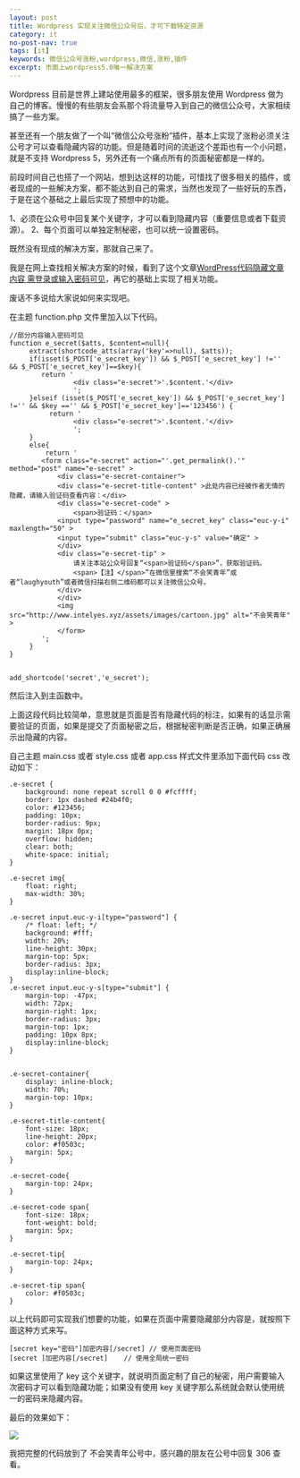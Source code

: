 ```yaml
---
layout: post
title: Wordpress 实现关注微信公众号后，才可下载特定资源
category: it
no-post-nav: true
tags: [it]
keywords: 微信公众号涨粉,wordpress,微信,涨粉,插件
excerpt: 市面上wordpress5.0唯一解决方案
---
```


Wordpress 目前是世界上建站使用最多的框架，很多朋友使用 Wordpress 做为自己的博客。慢慢的有些朋友会系那个将流量导入到自己的微信公众号，大家相续搞了一些方案。

甚至还有一个朋友做了一个叫“微信公众号涨粉”插件，基本上实现了涨粉必须关注公号才可以查看隐藏内容的功能。但是随着时间的流逝这个差距也有一个小问题，就是不支持 Wordpress 5，另外还有一个痛点所有的页面秘密都是一样的。

前段时间自己也搭了一个网站，想到达这样的功能，可惜找了很多相关的插件，或者现成的一些解决方案，都不能达到自己的需求，当然也发现了一些好玩的东西，于是在这个基础之上最后实现了预想中的功能。

1、必须在公众号中回复某个关键字，才可以看到隐藏内容（重要信息或者下载资源）。
2、每个页面可以单独定制秘密，也可以统一设置密码。


既然没有现成的解决方案，那就自己来了。

我是在网上查找相关解决方案的时候，看到了这个文章[WordPress代码隐藏文章内容 需登录或输入密码可见](https://www.joynop.com/p/82.html)，再它的基础上实现了相关功能。


废话不多说给大家说如何来实现吧。

在主题 function.php 文件里加入以下代码。

```
//部分内容输入密码可见
function e_secret($atts, $content=null){
	 extract(shortcode_atts(array('key'=>null), $atts));
	 if(isset($_POST['e_secret_key']) && $_POST['e_secret_key'] !='' && $_POST['e_secret_key']==$key){
		return '
				<div class="e-secret">'.$content.'</div>
				';
	 }elseif (isset($_POST['e_secret_key']) && $_POST['e_secret_key'] !='' && $key =='' && $_POST['e_secret_key']=='123456') {
		  return '
				<div class="e-secret">'.$content.'</div>
				';
	 }
	 else{
		 return '
		<form class="e-secret" action="'.get_permalink().'" method="post" name="e-secret" >
			<div class="e-secret-container">
			<div class="e-secret-title-content" >此处内容已经被作者无情的隐藏，请输入验证码查看内容：</div>
			<div class="e-secret-code" >
    			<span>验证码：</span>
			<input type="password" name="e_secret_key" class="euc-y-i" maxlength="50" >
			<input type="submit" class="euc-y-s" value="确定" >
    		</div>
			<div class="e-secret-tip" >
			    请关注本站公众号回复“<span>验证码</span>”，获取验证码。
			    <span>【注】</span>”在微信里搜索“不会笑青年”或者“laughyouth”或者微信扫描右侧二维码都可以关注微信公众号。
			</div>
			</div>
			<img src="http://www.intelyes.xyz/assets/images/cartoon.jpg" alt="不会笑青年" >
			</form>
		';
	 }
}


add_shortcode('secret','e_secret');
```

然后注入到主函数中。


上面这段代码比较简单，意思就是页面是否有隐藏代码的标注，如果有的话显示需要验证的页面，如果是提交了页面秘密之后，根据秘密判断是否正确，如果正确展示出隐藏的内容。

自己主题 main.css 或者 style.css 或者 app.css 样式文件里添加下面代码 css 改动如下：



```
.e-secret {
    background: none repeat scroll 0 0 #fcffff;
    border: 1px dashed #24b4f0;
    color: #123456;
    padding: 10px;
    border-radius: 9px;
    margin: 18px 0px;
    overflow: hidden;
    clear: both;
	white-space: initial;
}

.e-secret img{
	float: right;
    max-width: 30%;
}

.e-secret input.euc-y-i[type="password"] {
    /* float: left; */
    background: #fff;
    width: 20%;
    line-height: 30px;
    margin-top: 5px;
    border-radius: 3px;
	display:inline-block;
}
.e-secret input.euc-y-s[type="submit"] {
    margin-top: -47px;
    width: 72px;
    margin-right: 1px;
    border-radius: 3px;
    margin-top: 1px;
    padding: 10px 8px;
	display:inline-block;
}


.e-secret-container{	
	display: inline-block;
    width: 70%;
    margin-top: 10px;
}

.e-secret-title-content{
	font-size: 18px;
    line-height: 20px;
    color: #f0503c;
    margin: 5px;
}

.e-secret-code{
	margin-top: 24px;
}

.e-secret-code span{
	font-size: 18px;
    font-weight: bold;
    margin: 5px;
}

.e-secret-tip{
	margin-top: 24px;
}

.e-secret-tip span{
	color: #f0503c;
}
```


以上代码即可实现我们想要的功能，如果在页面中需要隐藏部分内容是，就按照下面这种方式来写。


```
[secret key="密码"]加密内容[/secret] // 使用页面密码
[secret ]加密内容[/secret]    // 使用全局统一密码

```


如果这里使用了 key 这个关键字，就说明页面定制了自己的秘密，用户需要输入次密码才可以看到隐藏功能；如果没有使用 key 关键字那么系统就会默认使用统一的密码来隐藏内容。


最后的效果如下：

![](http://favorites.ren/assets/images/2020/it/wpsecret.png)


我把完整的代码放到了 不会笑青年公号中，感兴趣的朋友在公号中回复 306 查看。
